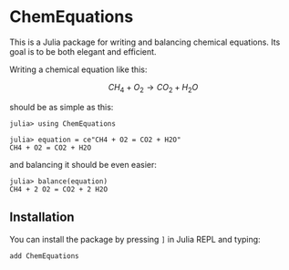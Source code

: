 # ChemEquations

This is a Julia package for writing and balancing chemical equations.
Its goal is to be both elegant and efficient.

Writing a chemical equation like this:
```math
CH_4 + O_2 \to CO_2 + H_2 O
```

should be as simple as this:
```jldoctest label_1
julia> using ChemEquations

julia> equation = ce"CH4 + O2 = CO2 + H2O"
CH4 + O2 = CO2 + H2O
```

and balancing it should be even easier:
```jldoctest label_1
julia> balance(equation)
CH4 + 2 O2 = CO2 + 2 H2O
```

## Installation

You can install the package by pressing `]` in Julia REPL and typing:

```
add ChemEquations
```
